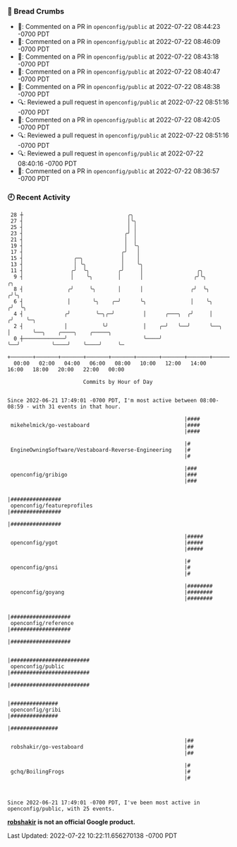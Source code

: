 ### 🍞 Bread Crumbs

 * 💬: Commented on a PR in  `openconfig/public` at 2022-07-22 08:44:23 -0700 PDT
 * 💬: Commented on a PR in  `openconfig/public` at 2022-07-22 08:46:09 -0700 PDT
 * 💬: Commented on a PR in  `openconfig/public` at 2022-07-22 08:43:18 -0700 PDT
 * 💬: Commented on a PR in  `openconfig/public` at 2022-07-22 08:40:47 -0700 PDT
 * 💬: Commented on a PR in  `openconfig/public` at 2022-07-22 08:48:38 -0700 PDT
 * 🔍: Reviewed a pull request in  `openconfig/public` at 2022-07-22 08:51:16 -0700 PDT
 * 💬: Commented on a PR in  `openconfig/public` at 2022-07-22 08:42:05 -0700 PDT
 * 🔍: Reviewed a pull request in  `openconfig/public` at 2022-07-22 08:51:16 -0700 PDT
 * 🔍: Reviewed a pull request in  `openconfig/public` at 2022-07-22 08:40:16 -0700 PDT
 * 💬: Commented on a PR in  `openconfig/public` at 2022-07-22 08:36:57 -0700 PDT

### 🕘 Recent Activity
```
 28 ┼                                 ╭╮
 27 ┤                                 │╰╮
 25 ┤                                 │ │
 23 ┤                                ╭╯ │
 21 ┤                                │  │
 19 ┤                                │  ╰╮
 17 ┤                               ╭╯   │
 15 ┤                ╭─╮            │    │
 13 ┤                │ ╰╮           │    ╰╮
 11 ┤               ╭╯  ╰╮         ╭╯     │                 ╭╮
  9 ┤               │    ╰╮        │      │                ╭╯╰╮          ╭╮
  8 ┤              ╭╯     ╰╮       │      │               ╭╯  ╰╮        ╭╯╰╮
  6 ┤              │       ╰╮    ╭─╯      ╰╮              │    ╰╮      ╭╯  ╰╮
  4 ┤             ╭╯        ╰─╮╭─╯         │      ╭───╮  ╭╯     │     ╭╯    ╰─╮
  2 ┤             │           ╰╯           │    ╭─╯   ╰──╯      ╰──╮  │       ╰──╮    ╭────╮    ╭─────╮
  0 ┼─────────────╯                        ╰────╯                  ╰──╯          ╰────╯    ╰────╯     ╰─
    +───────+───────+───────+───────+───────+───────+───────+───────+───────+───────+───────+───────+────
  00:00   02:00   04:00   06:00   08:00   10:00   12:00   14:00   16:00   18:00   20:00   22:00   00:00   

						Commits by Hour of Day


Since 2022-06-21 17:49:01 -0700 PDT, I'm most active between 08:00-08:59 - with 31 events in that hour.

```



```
                                                        |####
 mikehelmick/go-vestaboard                              |####
                                                        |####

                                                        |#
 EngineOwningSoftware/Vestaboard-Reverse-Engineering    |#
                                                        |#

                                                        |###
 openconfig/gribigo                                     |###
                                                        |###

                                                        |################
 openconfig/featureprofiles                             |################
                                                        |################

                                                        |#####
 openconfig/ygot                                        |#####
                                                        |#####

                                                        |#
 openconfig/gnsi                                        |#
                                                        |#

                                                        |########
 openconfig/goyang                                      |########
                                                        |########

                                                        |###################
 openconfig/reference                                   |###################
                                                        |###################

                                                        |#########################
 openconfig/public                                      |#########################
                                                        |#########################

                                                        |###############
 openconfig/gribi                                       |###############
                                                        |###############

                                                        |##
 robshakir/go-vestaboard                                |##
                                                        |##

                                                        |#
 gchq/BoilingFrogs                                      |#
                                                        |#



Since 2022-06-21 17:49:01 -0700 PDT, I've been most active in openconfig/public, with 25 events.

```
**[robshakir](mailto:robjs@google.com) is not an official Google product.**  


Last Updated: 2022-07-22 10:22:11.656270138 -0700 PDT
